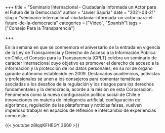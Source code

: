 +++
title = "Seminario Internacional - Ciudadanía Informada un Actor para el Futuro de la Democracia"
author = "Javier Sajuria"
date = "2021-04-21"
slug = "seminario-internacional-ciudadania-informada-un-actor-para-el-futuro-de-la-democracia"
categories = ["Video", "Spanish"]
tags = ["Consejo Para la Transparencia"]

+++

En la semana en que se conmemora el aniversario de la entrada en vigencia de la Ley de Transparencia y Derecho de Acceso a la Información Pública en Chile, el Consejo para la Transparencia (CPLT) celebra un seminario de carácter internacional cuyo objetivo es promover el derecho de acceso a la información y la protección de los datos personales, en su rol de órgano garante autónomo establecido en 2009. 
Destacados académicos, activistas y profesionales se unen a los consejeros para comentar temáticas asociadas a los desafíos de la regulación y los riesgos para los derechos fundamentales y la democracia, acorde a la misión de esta Corporación. 
Fenómenos como la nueva configuración político social de Chile e innovaciones en materia de inteligencia artificial, configuración de algoritmos, regulación de las plataformas y noticias falsas, vuelven imperioso trabajar en espacios de reflexión e intercambio de experiencias como este.



{{< youtube z8IqqKFHEGY 3660 >}}